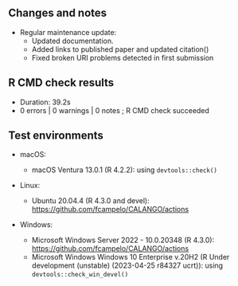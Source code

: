 ## Changes and notes
* Regular maintenance update: 
    * Updated documentation.
    * Added links to published paper and updated citation()
    * Fixed broken URI problems detected in first submission

## R CMD check results  
* Duration: 39.2s
* 0 errors | 0 warnings | 0 notes ; R CMD check succeeded

## Test environments
* macOS:
    * macOS Ventura 13.0.1 (R 4.2.2): using `devtools::check()`
    
* Linux:
    * Ubuntu 20.04.4 (R 4.3.0 and devel): <https://github.com/fcampelo/CALANGO/actions>
    
* Windows:
    * Microsoft Windows Server 2022 - 10.0.20348 (R 4.3.0): <https://github.com/fcampelo/CALANGO/actions>
    * Microsoft Windows Windows 10 Enterprise v.20H2 (R Under development (unstable) (2023-04-25 r84327 ucrt)): using `devtools::check_win_devel()`
